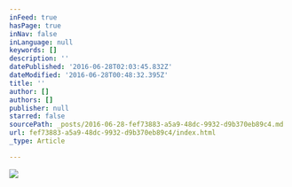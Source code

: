 ```yaml
---
inFeed: true
hasPage: true
inNav: false
inLanguage: null
keywords: []
description: ''
datePublished: '2016-06-28T02:03:45.832Z'
dateModified: '2016-06-28T00:48:32.395Z'
title: ''
author: []
authors: []
publisher: null
starred: false
sourcePath: _posts/2016-06-28-fef73883-a5a9-48dc-9932-d9b370eb89c4.md
url: fef73883-a5a9-48dc-9932-d9b370eb89c4/index.html
_type: Article

---
```

![](https://the-grid-user-content.s3-us-west-2.amazonaws.com/1dba9bdc-4854-43da-b74b-7ef0d1c97a3b.jpg)